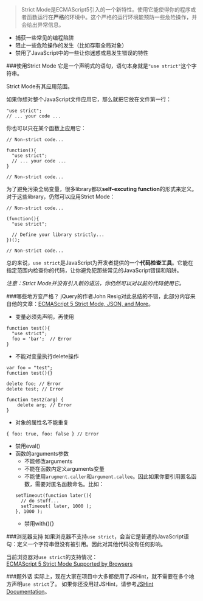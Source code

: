> Strict Mode是ECMAScript5引入的一个新特性。使用它能使得你的程序或者函数运行在**严格**的环境中。这个严格的运行环境能预防一些危险操作，并会给出异常信息。  
- 捕获一些常见的编程陷阱
- 阻止一些危险操作的发生（比如存取全局对象）
- 禁用了JavaScript中的一些让你迷惑或易发生错误的特性

###使用Strict Mode
它是一个声明式的语句，语句本身就是`"use strict"`这个字符串。

Strict Mode有其应用范围。

如果你想对整个JavaScript文件应用它，那么就把它放在文件第一行：
```
"use strict";
// ... your code ...
```

你也可以只在某个函数上应用它：
```
// Non-strict code...

function(){
  "use strict";
  // ... your code ...
}

// Non-strict code...
```

为了避免污染全局变量，很多library都以**self-excuting function**的形式来定义。对于这些library，仍然可以应用Strict Mode：
```
// Non-strict code...

(function(){
  "use strict";

  // Define your library strictly...
})();

// Non-strict code...
```

总的来说，`use strict`是JavaScript为开发者提供的一个**代码检查工具**。它能在指定范围内检查你的代码，让你避免犯那些常见的JavaScript错误和陷阱。

*注意：Strict Mode并没有引入新的语法，你仍然可以对以前的代码使用它。*

###哪些地方变严格？
jQuery的作者John Resig对此总结的不错，此部分内容来自他的文章：[ECMAScript 5 Strict Mode, JSON, and More](http://ejohn.org/blog/ecmascript-5-strict-mode-json-and-more/)。

- 变量必须先声明，再使用
```
function test(){
  "use strict";
  foo = 'bar';  // Error
}
```
- 不能对变量执行delete操作
```
var foo = "test";
function test(){}

delete foo; // Error
delete test; // Error

function test2(arg) {
    delete arg; // Error
}
```
- 对象的属性名不能重复
```
{ foo: true, foo: false } // Error
```
- 禁用eval()
- 函数的arguments参数
  - 不能修改arguments
  - 不能在函数内定义arguments变量
  - 不能使用`arugment.caller`和`argument.callee`。因此如果你要引用匿名函数，需要对匿名函数命名。比如：
  ```
  setTimeout(function later(){
    // do stuff...
    setTimeout( later, 1000 );
  }, 1000 );
  ```
  - 禁用with(){}

###浏览器支持
如果浏览器不支持`use strict`，会当它是普通的JavaScript语句：定义一个字符串但没有被引用。因此对其他代码没有任何影响。

当前浏览器对`use strict`的支持情况：  
[ECMAScript 5 Strict Mode Supported by Browsers](http://caniuse.com/#feat=use-strict)

###题外话
实际上，现在大家在项目中大多都使用了JSHint，就不需要在多个地方声明`use strict`了。
如果你还没用过JSHint，请参考[JSHint Documentation](http://www.jshint.com/docs/)。



